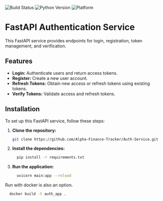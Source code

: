 ![Build Status](https://img.shields.io/github/actions/workflow/status/Alpha-Finance-Tracker/Auth-Service/main.yml)
![Python Version](https://img.shields.io/badge/python-3.12%2B-blue)
![Platform](https://img.shields.io/badge/platform-windows-blue)





# FastAPI Authentication Service

This FastAPI service provides endpoints for  login, registration, token management, and verification.

## Features

- **Login:** Authenticate users and return access tokens.
- **Register:** Create a new user account.
- **Refresh Tokens:** Obtain new access or refresh tokens using existing tokens.
- **Verify Tokens:** Validate access and refresh tokens.

## Installation

To set up this FastAPI service, follow these steps:

1. **Clone the repository:**

   ```bash
   git clone https://github.com/Alpha-Finance-Tracker/Auth-Service.git

2. **Install the dependencies:**
   ```bash
     pip install -r requirements.txt

3. **Run the application:**
    ```bash
      uvicorn main:app --reload

Run with docker is also an option.
  ```bash
    docker build -t auth_app .
  
